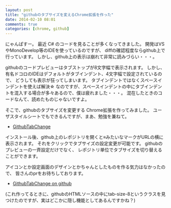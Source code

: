 ```yaml
---
layout: post
title: "githubのタブサイズを変えるChrome拡張を作った"
date: 2014-02-10 08:01
comments: true
categories: [chrome, github]
---
```


にゃんぱすー。
最近 C# のコードを見ることが多くなってきました。
開発はVSやMonoDevelop等のIDEを使っているのですが、
diffの確認程度ならgithub上で行っています。
しかし、github上の表示は崩れて非常に読みづらい・・・。

<!-- More -->

githubのコードプレビューはタブストップが8文字幅で表示されます。
しかし、有名ドコロのIDEはデフォルトがタブインデント、4文字幅で設定されているので、
どうしても表示が狂ってしまいます。
タブインデントではなくスペースインデントを使えば解決☆
なのですが、スペースインデントの中にタブインデントを混入する場合が多々あるので、僕は疲れました・・・。
混在したときのコードなんて、読めたものじゃないですよ。


そこで、githubのタブサイズを変更する Chrome拡張を作ってみました。
ユーザスタイルシートでもできるんですが、まあ、勉強を兼ねて。

- [GithubTabChange](https://chrome.google.com/webstore/detail/github-tab-change/ljioaacdegnnenakodladamafjodehnd)

インストール後、github上のレポジトリを開くと≡みたいなマークがURLの横に表示されます。
それをクリックでタブサイズの設定変更が可能です。
githubのプレビューの一斉設定だけでなく、
レポジトリ単位でタブサイズを切り替えることができます。

アイコンとか設定画面のデザインとかちゃんとしたものを作る気力はなかったので、
皆さんのprをお待ちしております。

- [GithubTabChange on github](https://github.com/shogo82148/GithubTabChange)

(これ作ってるときに、githubのHTMLソースの中にtab-size-8というクラスを見つけたのですが、実はどこかに隠し機能としてあるんですかね？)

